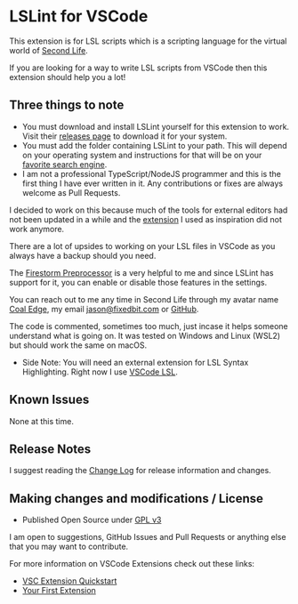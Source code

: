 # LSLint for VSCode

This extension is for LSL scripts which is a scripting language for the virtual world of [Second Life](https://secondlife.com).

If you are looking for a way to write LSL scripts from VSCode then this extension should help you a lot!

## Three things to note

* You must download and install LSLint yourself for this extension to work. Visit their [releases page](https://github.com/Makopo/lslint/releases/) to download it for your system.
* You must add the folder containing LSLint to your path. This will depend on your operating system and instructions for that will be on your [favorite search engine](https://bfy.tw/RJg8).
* I am not a professional TypeScript/NodeJS programmer and this is the first thing I have ever written in it. Any contributions or fixes are always welcome as Pull Requests.

I decided to work on this because much of the tools for external editors had not been updated in a while and the [extension](https://github.com/AdamMcCurdy/lslint-vscode) I used as inspiration did not work anymore.

There are a lot of upsides to working on your LSL files in VSCode as you always have a backup should you need.

The [Firestorm Preprocessor](https://wiki.firestormviewer.org/fs_preprocessor) is a very helpful to me and since LSLint has support for it, you can enable or disable those features in the settings.

You can reach out to me any time in Second Life through my avatar name [Coal Edge](https://my.secondlife.com/coal.edge), my email [jason@fixedbit.com](mailto:jason@fixedbit.com) or [GitHub](https://github.com/FixedBit/).

The code is commented, sometimes too much, just incase it helps someone understand what is going on. It was tested on Windows and Linux (WSL2) but should work the same on macOS.

* Side Note: You will need an external extension for LSL Syntax Highlighting. Right now I use [VSCode LSL](https://marketplace.visualstudio.com/items?itemName=vrtlabs.vscode-lsl).

## Known Issues

None at this time.

## Release Notes

I suggest reading the [Change Log](https://github.com/FixedBit/lslint-for-vscode/blob/main/CHANGELOG.md) for release information and changes.

## Making changes and modifications / License

* Published Open Source under [GPL v3](https://choosealicense.com/licenses/gpl-3.0/)

I am open to suggestions, GitHub Issues and Pull Requests or anything else that you may want to contribute.

For more information on VSCode Extensions check out these links:

* [VSC Extension Quickstart](https://github.com/FixedBit/lslint-for-vscode/blob/main/vsc-extension-quickstart.md)
* [Your First Extension](https://code.visualstudio.com/api/get-started/your-first-extension)
